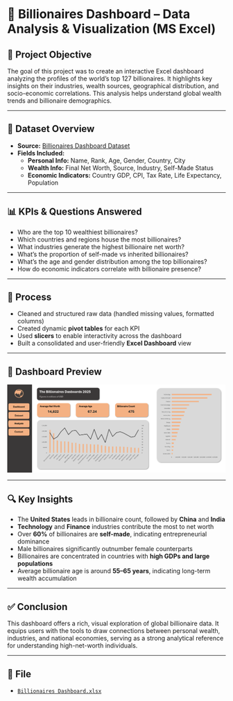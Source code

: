 # 💼 Billionaires Dashboard – Data Analysis & Visualization (MS Excel)

## 📌 Project Objective
The goal of this project was to create an interactive Excel dashboard analyzing the profiles of the world’s top 127 billionaires. It highlights key insights on their industries, wealth sources, geographical distribution, and socio-economic correlations. This analysis helps understand global wealth trends and billionaire demographics.

---

## 📂 Dataset Overview
- **Source:** [Billionaires Dashboard Dataset](https://github.com/Aryanchhajer/Data-Analysis-Rep/blob/main/Billionaires%20Dashboard.xlsx)
- **Fields Included:**
  - **Personal Info:** Name, Rank, Age, Gender, Country, City  
  - **Wealth Info:** Final Net Worth, Source, Industry, Self-Made Status  
  - **Economic Indicators:** Country GDP, CPI, Tax Rate, Life Expectancy, Population  

---

## 📊 KPIs & Questions Answered
- Who are the top 10 wealthiest billionaires?
- Which countries and regions house the most billionaires?
- What industries generate the highest billionaire net worth?
- What’s the proportion of self-made vs inherited billionaires?
- What’s the age and gender distribution among the top billionaires?
- How do economic indicators correlate with billionaire presence?

---

## 🧰 Process
- Cleaned and structured raw data (handled missing values, formatted columns)
- Created dynamic **pivot tables** for each KPI
- Used **slicers** to enable interactivity across the dashboard
- Built a consolidated and user-friendly **Excel Dashboard** view

---

## 📸 Dashboard Preview  
![Dashboard Preview](https://github.com/Aryanchhajer/Data-Analysis-Rep/blob/main/dashboard-img.png)

---

## 🔍 Key Insights
- The **United States** leads in billionaire count, followed by **China** and **India**
- **Technology** and **Finance** industries contribute the most to net worth
- Over **60%** of billionaires are **self-made**, indicating entrepreneurial dominance
- Male billionaires significantly outnumber female counterparts
- Billionaires are concentrated in countries with **high GDPs and large populations**
- Average billionaire age is around **55–65 years**, indicating long-term wealth accumulation

---

## ✅ Conclusion
This dashboard offers a rich, visual exploration of global billionaire data. It equips users with the tools to draw connections between personal wealth, industries, and national economies, serving as a strong analytical reference for understanding high-net-worth individuals.

---

## 📁 File
- [`Billionaires Dashboard.xlsx`](https://github.com/Aryanchhajer/Data-Analysis-Rep/blob/main/Billionaires%20Dashboard.xlsx)
